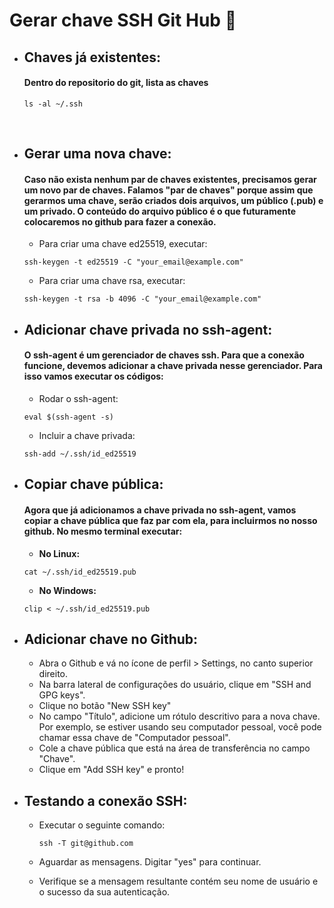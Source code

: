 # Gerar chave SSH Git Hub :key:

+ ## Chaves já existentes:

  #### Dentro do repositorio do git, lista as chaves 

  ```
  ls -al ~/.ssh			
  ```

  ​			

+ ## Gerar uma nova chave:

  #### Caso não exista nenhum par de chaves existentes, precisamos gerar um novo par de chaves. Falamos **"par de chaves"** porque assim que gerarmos uma chave, serão criados dois arquivos, um público (.pub) e um privado. O conteúdo do arquivo público é o que futuramente colocaremos no github para fazer a conexão.

  

  + Para criar uma chave ed25519, executar:

  ```
  ssh-keygen -t ed25519 -C "your_email@example.com"
  ```

     + Para criar uma chave rsa, executar:

  ```
  ssh-keygen -t rsa -b 4096 -C "your_email@example.com"
  ```

  

+ ## Adicionar chave privada no ssh-agent:

  #### O ssh-agent é um gerenciador de chaves ssh. Para que a conexão funcione, devemos adicionar a chave privada nesse gerenciador. Para isso vamos executar os códigos:

  + Rodar o ssh-agent:

  ```
  eval $(ssh-agent -s)
  ```

  + Incluir a chave privada:

  ```
  ssh-add ~/.ssh/id_ed25519
  ```



+ ## Copiar chave pública:

  #### Agora que já adicionamos a chave privada no ssh-agent, vamos copiar a chave pública que faz par com ela, para incluirmos no nosso github. No mesmo terminal executar:

  + **No Linux:**

  ```
  cat ~/.ssh/id_ed25519.pub
  ```

  + **No Windows:**

  ```
  clip < ~/.ssh/id_ed25519.pub
  ```

  

+ ## Adicionar chave no Github:

  - Abra o Github e vá no ícone de perfil > Settings, no canto superior direito.
  - Na barra lateral de configurações do usuário, clique em "SSH and GPG keys".
  - Clique no botão "New SSH key"
  - No campo "Título", adicione um rótulo descritivo para a nova chave. Por exemplo, se estiver usando seu computador pessoal, você pode chamar essa chave de "Computador pessoal".
  - Cole a chave pública que está na área de transferência no campo "Chave".
  - Clique em "Add SSH key" e pronto!

+ ## Testando a conexão SSH:

  - Executar o seguinte comando: 

    ```
    ssh -T git@github.com
    ```

    

  - Aguardar as mensagens. Digitar "yes" para continuar.

  - Verifique se a mensagem resultante contém seu nome de usuário e o sucesso da sua autenticação.